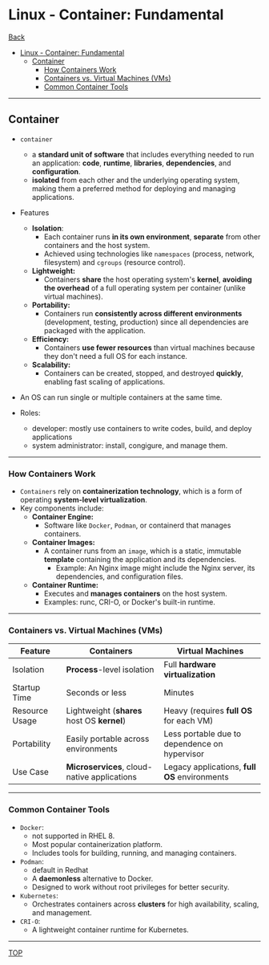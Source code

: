 # Linux - Container: Fundamental

[Back](../../index.md)

- [Linux - Container: Fundamental](#linux---container-fundamental)
  - [Container](#container)
    - [How Containers Work](#how-containers-work)
    - [Containers vs. Virtual Machines (VMs)](#containers-vs-virtual-machines-vms)
    - [Common Container Tools](#common-container-tools)

---

## Container

- `container`

  - a **standard unit of software** that includes everything needed to run an application: **code**, **runtime**, **libraries**, **dependencies**, and **configuration**.
  - **isolated** from each other and the underlying operating system, making them a preferred method for deploying and managing applications.

- Features

  - **Isolation**:
    - Each container runs **in its own environment**, **separate** from other containers and the host system.
    - Achieved using technologies like `namespaces` (process, network, filesystem) and `cgroups` (resource control).
  - **Lightweight:**
    - Containers **share** the host operating system's **kernel**, **avoiding the overhead** of a full operating system per container (unlike virtual machines).
  - **Portability:**
    - Containers run **consistently across different environments** (development, testing, production) since all dependencies are packaged with the application.
  - **Efficiency:**
    - Containers **use fewer resources** than virtual machines because they don't need a full OS for each instance.
  - **Scalability:**
    - Containers can be created, stopped, and destroyed **quickly**, enabling fast scaling of applications.

- An OS can run single or multiple containers at the same time.
- Roles:
  - developer: mostly use containers to write codes, build, and deploy applications
  - system administrator: install, congigure, and manage them.

---

### How Containers Work

- `Containers` rely on **containerization technology**, which is a form of operating **system-level virtualization**.
- Key components include:
  - **Container Engine:**
    - Software like `Docker`, `Podman`, or containerd that manages containers.
  - **Container Images:**
    - A container runs from an `image`, which is a static, immutable **template** containing the application and its dependencies.
      - Example: An Nginx image might include the Nginx server, its dependencies, and configuration files.
  - **Container Runtime:**
    - Executes and **manages containers** on the host system.
    - Examples: runc, CRI-O, or Docker's built-in runtime.

---

### Containers vs. Virtual Machines (VMs)

| Feature        | Containers                                   | Virtual Machines                              |
| -------------- | -------------------------------------------- | --------------------------------------------- |
| Isolation      | **Process**-level isolation                  | Full **hardware virtualization**              |
| Startup Time   | Seconds or less                              | Minutes                                       |
| Resource Usage | Lightweight (**shares** host OS **kernel**)  | Heavy (requires **full OS** for each VM)      |
| Portability    | Easily portable across environments          | Less portable due to dependence on hypervisor |
| Use Case       | **Microservices**, cloud-native applications | Legacy applications, **full OS** environments |

---

### Common Container Tools

- `Docker`:
  - not supported in RHEL 8.
  - Most popular containerization platform.
  - Includes tools for building, running, and managing containers.
- `Podman`:
  - default in Redhat
  - A **daemonless** alternative to Docker.
  - Designed to work without root privileges for better security.
- `Kubernetes`:
  - Orchestrates containers across **clusters** for high availability, scaling, and management.
- `CRI-O`:
  - A lightweight container runtime for Kubernetes.

---

[TOP](#linux---container-fundamental)
